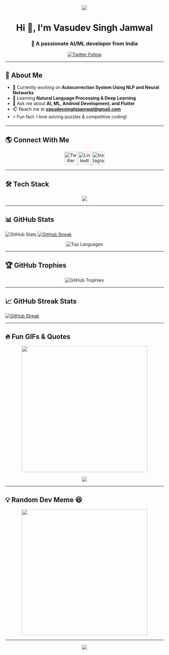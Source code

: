 <p align="center">
  <img src="https://github.com/Anmol-Baranwal/Cool-GIFs-For-GitHub/assets/74038190/d48893bd-0757-481c-8d7e-ba3e163feae7" />
</p>

<h1 align="center">Hi 👋, I'm Vasudev Singh Jamwal</h1>
<h3 align="center">🚀 A passionate AI/ML developer from India</h3>

<p align="center">
  <a href="https://twitter.com/vasudevsinghh" target="_blank">
    <img src="https://img.shields.io/twitter/follow/vasudevsinghh?logo=twitter&style=for-the-badge" alt="Twitter Follow" />
  </a>
</p>

---


## 🚀 About Me
- 🔭 Currently working on **Autocorrection System Using NLP and Neural Networks**  
- 🌱 Learning **Natural Language Processing & Deep Learning**  
- 💬 Ask me about **AI, ML, Android Development, and Flutter**  
- 📫 Reach me at **vasudevsinghjaamwal@gmail.com**  
- ⚡ Fun fact: I love solving puzzles & competitive coding!  

---

## 🌎 Connect With Me
<p align="center">
  <a href="https://twitter.com/vasudevsinghh" target="_blank">
    <img src="https://raw.githubusercontent.com/rahuldkjain/github-profile-readme-generator/master/src/images/icons/Social/twitter.svg" alt="Twitter" height="40" width="40" />
  </a>
  <a href="https://linkedin.com/in/vasudev-singh-jamwal" target="_blank">
    <img src="https://raw.githubusercontent.com/rahuldkjain/github-profile-readme-generator/master/src/images/icons/Social/linked-in-alt.svg" alt="LinkedIn" height="40" width="40" />
  </a>
  <a href="https://instagram.com/rajput.vasudevv" target="_blank">
    <img src="https://raw.githubusercontent.com/rahuldkjain/github-profile-readme-generator/master/src/images/icons/Social/instagram.svg" alt="Instagram" height="40" width="40" />
  </a>
</p>

---

## 🛠️ Tech Stack
<p align="center">
  <img src="https://skillicons.dev/icons?i=python,tensorflow,pytorch,java,c,cpp,html,css,js,react,flutter,androidstudio,mysql,postgresql,git,linux,aws,gcp" />
</p>

---

## 📊 GitHub Stats
<p align="justify">
  <img src="https://github-readme-stats.vercel.app/api?username=dev-vasu&show_icons=true&theme=radical" alt="GitHub Stats" />
  <a href="https://git.io/streak-stats"><img src="https://github-readme-streak-stats.herokuapp.com?user=dev-vasu&theme=radical" alt="GitHub Streak" /></a>
</p>


<p align="center">
  <img src="https://github-readme-stats.vercel.app/api/top-langs?username=dev-vasu&show_icons=true&theme=tokyonight&layout=compact" alt="Top Languages" />
</p>

---

## 🏆 GitHub Trophies
<p align="center">
  <img src="https://github-profile-trophy.vercel.app/?username=dev-vasu&theme=onedark" alt="GitHub Trophies" />
</p>

---

## 📈 GitHub Streak Stats
[![GitHub Streak](https://github-readme-streak-stats.herokuapp.com?user=dev-vasu&theme=android-dark)](https://git.io/streak-stats)

---

## 🔥 Fun GIFs & Quotes
<p align="center">
  <img src="https://media.giphy.com/media/836HiJc7pgzy8iNXCn/giphy.gif" width="400px" />
</p>

<p align="center">
  <img src="https://quotes-github-readme.vercel.app/api?type=horizontal&theme=radical" />
</p>

---

## 💡 Random Dev Meme 😆
<p align="center">
  <img src="https://meme-api.com/gimme/programminghumor" width="400px" />
</p>

---



<p align="center">
  <img src="https://capsule-render.vercel.app/api?type=waving&color=gradient&height=60&section=footer"/>
</p>
